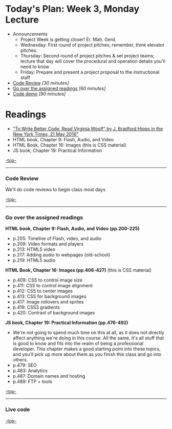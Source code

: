 <a id="top"></a>
# Today's Plan: Week 3, Monday Lecture

- Announcements
  - Project Week is getting closer! Er. Mah. Gerd.
  - Wednesday: First round of project pitches; remember, think elevator pitches.
  - Thursday: Second round of project pitches & set project teams; lecture that day will cover the procedural and operation details you'll need to know
  - Friday: Prepare and present a project proposal to the instructional staff
- [Code Review](#codereview) *[30 minutes]*
- [Go over the assigned readings](#readings) *[60 minutes]*
- [Code demo](#code) *[90 minutes]*

# Readings

- ["To Write Better Code, Read Virginia Woolf" by J. Bradford Hipps in the New York Times, 21 May 2016"](http://www.nytimes.com/2016/05/22/opinion/sunday/to-write-software-read-novels.html)
- HTML book, Chapter 9: Flash, Audio, and Video
- HTML Book, Chapter 16: Images (this is CSS material)
- JS book, Chapter 19: Practical Information

[-top-](#top)

---

<a id="codereview"></a>
### Code Review

We'll do code reviews to begin class most days

[-top-](#top)

---

<a id="readings"></a>
### Go over the assigned readings

**HTML book, Chapter 9: Flash, Audio, and Video (pp.200-225)**

* p.205: Timeline of Flash, video, and audio
* p.209: Video formats and players
* p.213: HTML5 video
* p.217: Adding audio to webpages (old-school)
* p.219: HTML5 audio

**HTML Book, Chapter 16: Images (pp.406-427)** (this is CSS material)

* p.409: CSS to control image size
* p.411: CSS to control image alignment
* p.412: CSS to center images
* p.413: CSS for background images
* p.417: Image rollovers and sprites
* p.419: CSS3 gradients
* p.420: Contrast of background images

**JS book, Chapter 19: Practical Information (pp.476-492)**

* We're not going to spend much time on this at all, as it does not directly affect anything we're doing in this course. All the same, it's all stuff that is good to know and fits into the realm of being a professional developer. This chapter makes a good starting point into these topics, and you'll pick up more about them as you finish this class and go into others.
* p.479: SEO
* p.483: Analytics
* p.487: Domain names and hosting
* p.489: FTP + tools

[-top-](#top)

---

<a id="code"></a>
### Live code


[-top-](#top)
